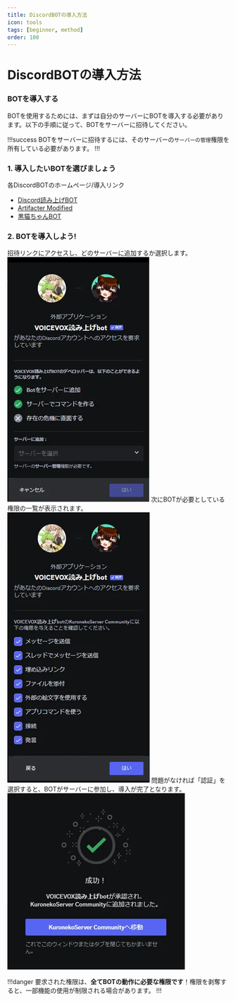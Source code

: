 ```yaml
---
title: DiscordBOTの導入方法
icon: tools
tags: [beginner, method]
order: 100
---
```


# DiscordBOTの導入方法
### BOTを導入する
BOTを使用するためには、まずは自分のサーバーにBOTを導入する必要があります。以下の手順に従って、BOTをサーバーに招待してください。

!!!success
BOTをサーバーに招待するには、そのサーバーの`サーバーの管理`権限を所有している必要があります。
!!!


### 1. 導入したいBOTを選びましょう
各DiscordBOTのホームページ/導入リンク
- [Discord読み上げBOT](https://tts.kuroneko6423.com)
- [Artifacter Modified](https://artifacter.kuroneko6423.com)
- [黒猫ちゃんBOT](https://discord.com/api/oauth2/authorize?client_id=904368599752396852&permissions=964626345078&scope=bot%20applications.commands)

### 2. BOTを導入しよう!
招待リンクにアクセスし、どのサーバーに追加するか選択します。
![](/static/tutorial/bot-invite/1.webp)
次にBOTが必要としている権限の一覧が表示されます。
![](/static/tutorial/bot-invite/2.webp)
問題がなければ「認証」を選択すると、BOTがサーバーに参加し、導入が完了となります。
![](/static/tutorial/bot-invite/3.webp)

!!!danger
要求された権限は、**全てBOTの動作に必要な権限です**！権限を剥奪すると、一部機能の使用が制限される場合があります。
!!!
